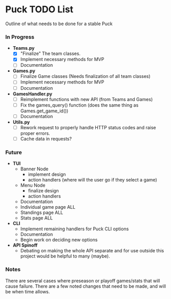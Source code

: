 # Puck TODO List
Outline of what needs to be done for a stable Puck

### In Progress  
- **Teams.py**
  - [x] "Finalize" The team classes.
  - [x] Implement necessary methods for MVP
  - [ ] Documentation
- **Games.py**
  - [ ] Finalize Game classes (Needs finalization of all team classes)
  - [ ] Implement necessary methods for MVP
  - [ ] Documentation
- **GamesHandler.py**
  - [ ] Reimplement functions with new API (from Teams and Games)
  - [ ] Fix the games_query() function (does the same thing as Games.get_game_id())
  - [ ] Documentation
- **Utils.py**
  - [ ] Rework request to properly handle HTTP status codes and raise proper errors.
  - [ ] Cache data in requests?

### Future
- **TUI**
  - Banner Node
    - implement design
    - action handlers (where will the user go if they select a game)
  - Menu Node
    - finalize design
    - action handlers
  - Documentation
  - Individual game page ALL
  - Standings page ALL
  - Stats page ALL
- **CLI**
  - Implement remaining handlers for Puck CLI options
  - Documentation
  - Begin work on deciding new options
- **API Spinoff**
  - Debating on making the whole API separate and for use outside this project would be helpful to many (maybe).
### Notes
There are several cases where preseason or playoff games/stats that will cause failure. There are a few noted changes that need to be made, and will be when time allows.